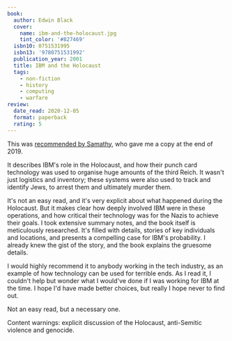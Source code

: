 ```yaml
---
book:
  author: Edwin Black
  cover:
    name: ibm-and-the-holocaust.jpg
    tint_color: '#827469'
  isbn10: 0751531995
  isbn13: '9780751531992'
  publication_year: 2001
  title: IBM and the Holocaust
  tags:
    - non-fiction
    - history
    - computing
    - warfare
review:
  date_read: 2020-12-05
  format: paperback
  rating: 5
---
```


This was [recommended by Samathy](https://twitter.com/Samathy_Barratt/status/1184033320851640320), who gave me a copy at the end of 2019.

It describes IBM's role in the Holocaust, and how their punch card technology was used to organise huge amounts of the third Reich.
It wasn't just logistics and inventory; these systems were also used to track and identify Jews, to arrest them and ultimately murder them.

It's not an easy read, and it's very explicit about what happened during the Holocaust.
But it makes clear how deeply involved IBM were in these operations, and how critical their technology was for the Nazis to achieve their goals.
I took extensive summary notes, and the book itself is meticulously researched.
It's filled with details, stories of key individuals and locations, and presents a compelling case for IBM's probability.
I already knew the gist of the story, and the book explains the gruesome details.

I would highly recommend it to anybody working in the tech industry, as an example of how technology can be used for terrible ends.
As I read it, I couldn't help but wonder what I would've done if I was working for IBM at the time.
I hope I'd have made better choices, but really I hope never to find out.

Not an easy read, but a necessary one.

Content warnings: explicit discussion of the Holocaust, anti-Semitic violence and genocide.